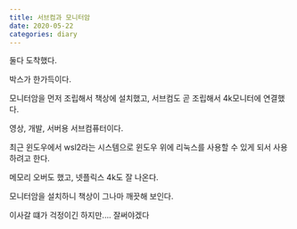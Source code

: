 ```yaml
---
title: 서브컴과 모니터암
date: 2020-05-22
categories: diary
---
```


둘다 도착했다.

박스가 한가득이다.

모니터암을 먼저 조립해서 책상에 설치했고, 서브컴도 곧 조립해서 4k모니터에 연결했다.

영상, 개발, 서버용 서브컴퓨터이다.

최근 윈도우에서 wsl2라는 시스템으로 윈도우 위에 리눅스를 사용할 수 있게 되서 사용하려고 한다.

메모리 오버도 했고, 넷플릭스 4k도 잘 나온다.

모니터암을 설치하니 책상이 그나마 깨끗해 보인다.

이사갈 떄가 걱정이긴 하지만.... 잘써야겠다
 
